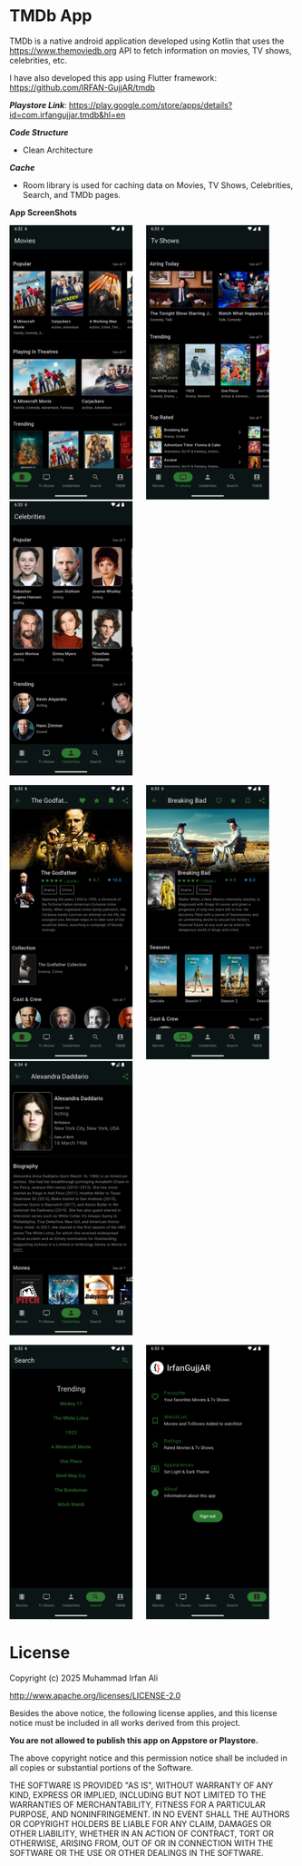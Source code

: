 # TMDb App

TMDb is a native android application developed using Kotlin that uses the https://www.themoviedb.org
API
to fetch information on movies, TV shows, celebrities, etc.

I have also developed this app using Flutter framework: https://github.com/IRFAN-GujjAR/tmdb

***Playstore Link***: https://play.google.com/store/apps/details?id=com.irfangujjar.tmdb&hl=en

***Code Structure***

- Clean Architecture

***Cache***

- Room library is used for caching data on Movies, TV Shows, Celebrities, Search, and TMDb pages.

**App ScreenShots**

<img src="Images/1.png" width="217">&nbsp;&nbsp;&nbsp;&nbsp;&nbsp;&nbsp;<img src="Images/2.png" width="217">&nbsp;&nbsp;&nbsp;&nbsp;&nbsp;&nbsp;<img src="Images/3.png" width="217">

<img src="Images/4.png" width="217">&nbsp;&nbsp;&nbsp;&nbsp;&nbsp;&nbsp;<img src="Images/5.png" width="217">&nbsp;&nbsp;&nbsp;&nbsp;&nbsp;&nbsp;<img src="Images/6.png" width="217">

<img src="Images/7.png" width="217">&nbsp;&nbsp;&nbsp;&nbsp;&nbsp;&nbsp;<img src="Images/8.png" width="217">

# License

Copyright (c) 2025 Muhammad Irfan Ali

http://www.apache.org/licenses/LICENSE-2.0

Besides the above notice, the following license applies, and this license notice must be included in
all works derived from this project.

**You are not allowed to publish this app on Appstore or Playstore.**

The above copyright notice and this permission notice shall be included in all copies or substantial
portions of the Software.

THE SOFTWARE IS PROVIDED "AS IS", WITHOUT WARRANTY OF ANY KIND, EXPRESS OR IMPLIED, INCLUDING BUT
NOT LIMITED TO THE WARRANTIES OF MERCHANTABILITY, FITNESS FOR A PARTICULAR PURPOSE, AND
NONINFRINGEMENT. IN NO EVENT SHALL THE AUTHORS OR COPYRIGHT HOLDERS BE LIABLE FOR ANY CLAIM, DAMAGES
OR OTHER LIABILITY, WHETHER IN AN ACTION OF CONTRACT, TORT OR OTHERWISE, ARISING FROM, OUT OF OR IN
CONNECTION WITH THE SOFTWARE OR THE USE OR OTHER DEALINGS IN THE SOFTWARE.
